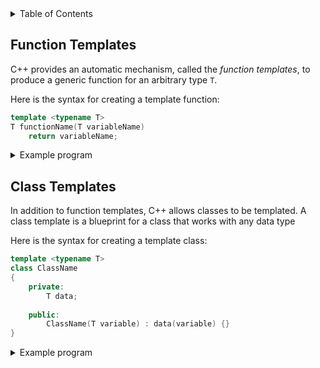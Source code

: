 <details>
<summary>Table of Contents</summary>
<ol>
  <li>
    <a href='#function-templates'>Function Templates</a>
  </li> 
  <li>
    <a href='#class-templates'>Class Templates</a>
  </li> 
</ol>
</details>

## Function Templates
C++ provides an automatic mechanism, called the <em>function templates</em>, to produce a generic function for an arbitrary type <code>T</code>.

Here is the syntax for creating a template function:

```cpp
template <typename T>
T functionName(T variableName)
    return variableName;
```

<details>
    <summary>Example program</summary>

Write a template function that swaps two variables

<ul>  
  <details>
    <summary>Output</summary>

```cpp
template <typename T>
void swap(T *a, T *b)
{
    T temp = *a;
    *a = *b;
    *b = temp;
}
```
    
</details>
  </ul>  
</details>  

## Class Templates
In addition to function templates, C++ allows classes to be templated. A class template is a blueprint for a class that works with any data type

Here is the syntax for creating a template class:

```cpp
template <typename T>
class ClassName
{
    private:
        T data;
    
    public:
        ClassName(T variable) : data(variable) {}
}
```

<details>
    <summary>Example program</summary>

```cpp
//Write a template class Person<T1, T2> that holds two values of possibly different types and implement a constructor that instantiates the object

#include <iostream>
using namespace std;

template <typename T1, typename T2>
class Person
{
    T1 name;
    T2 age;
    
    public:
        Person(T1 Name, T2 Age) : name(Name), age(Age) {}
        void display() { cout << name << ", " << age << endl; }
};

int main()
{
    Person<string, string> *garrett = new Person<string, string>("Garrett Ellis", "22");
    
    garrett->display();
    
    delete garrett;
    
    return 0;
}
```

<ul>  
  <details>
    <summary>Output</summary>
Garrett Ellis, 22
</details>
  </ul>  
</details>  